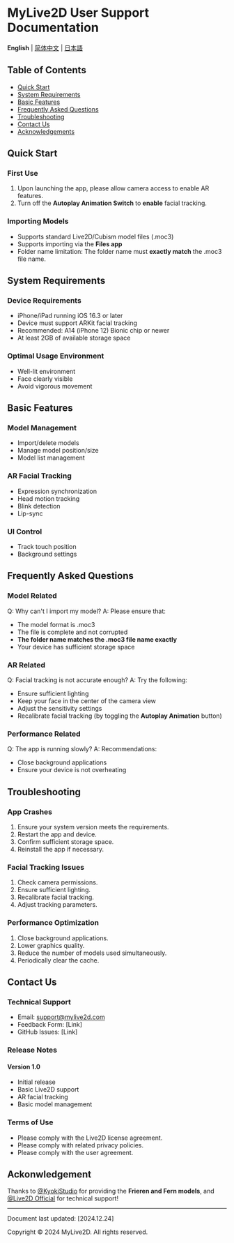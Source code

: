 # MyLive2D User Support Documentation

**English** | [简体中文](./Docs/README.zh-CN.md) | [日本語](./Docs/README.ja.md)

## Table of Contents
- [Quick Start](#quick-start)
- [System Requirements](#system-requirements)
- [Basic Features](#basic-features)
- [Frequently Asked Questions](#frequently-asked-questions)
- [Troubleshooting](#troubleshooting)
- [Contact Us](#contact-us)
- [Acknowledgements](#acknowledgements)

## Quick Start

### First Use
1.  Upon launching the app, please allow camera access to enable AR features.
2.  Turn off the **Autoplay Animation Switch** to **enable** facial tracking.

### Importing Models
- Supports standard Live2D/Cubism model files (.moc3)
- Supports importing via the **Files app**
- Folder name limitation: The folder name must **exactly match** the .moc3 file name.

## System Requirements

### Device Requirements
- iPhone/iPad running iOS 16.3 or later
- Device must support ARKit facial tracking
- Recommended: A14 (iPhone 12) Bionic chip or newer
- At least 2GB of available storage space

### Optimal Usage Environment
- Well-lit environment
- Face clearly visible
- Avoid vigorous movement

## Basic Features

### Model Management
- Import/delete models
- Manage model position/size
- Model list management

### AR Facial Tracking
- Expression synchronization
- Head motion tracking
- Blink detection
- Lip-sync

### UI Control
- Track touch position
- Background settings

## Frequently Asked Questions

### Model Related
Q: Why can't I import my model?
A: Please ensure that:
- The model format is .moc3
- The file is complete and not corrupted
- **The folder name matches the .moc3 file name exactly**
- Your device has sufficient storage space

### AR Related
Q: Facial tracking is not accurate enough?
A: Try the following:
- Ensure sufficient lighting
- Keep your face in the center of the camera view
- Adjust the sensitivity settings
- Recalibrate facial tracking (by toggling the **Autoplay Animation** button)

### Performance Related
Q: The app is running slowly?
A: Recommendations:
- Close background applications
- Ensure your device is not overheating

## Troubleshooting

### App Crashes
1. Ensure your system version meets the requirements.
2. Restart the app and device.
3. Confirm sufficient storage space.
4. Reinstall the app if necessary.

### Facial Tracking Issues
1. Check camera permissions.
2. Ensure sufficient lighting.
3. Recalibrate facial tracking.
4. Adjust tracking parameters.

### Performance Optimization
1. Close background applications.
2. Lower graphics quality.
3. Reduce the number of models used simultaneously.
4. Periodically clear the cache.

## Contact Us

### Technical Support
- Email: support@mylive2d.com
- Feedback Form: [Link]
- GitHub Issues: [Link]

### Release Notes
#### Version 1.0
- Initial release
- Basic Live2D support
- AR facial tracking
- Basic model management

### Terms of Use
- Please comply with the Live2D license agreement.
- Please comply with related privacy policies.
- Please comply with the user agreement.

## Ackonwledgement
Thanks to [@KyokiStudio](https://kyoki.booth.pm/) for providing the **Frieren and Fern models**, and [@Live2D Official](https://docs.live2d.com/cubism-sdk-manual/cubism-sdk-for-native/) for technical support!

---

Document last updated: [2024.12.24]

Copyright © 2024 MyLive2D. All rights reserved.


